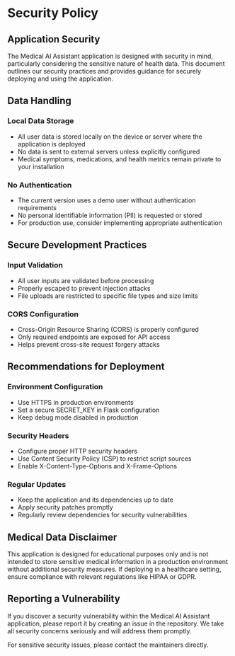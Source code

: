 # Security Policy

## Application Security

The Medical AI Assistant application is designed with security in mind, particularly considering the sensitive nature of health data. This document outlines our security practices and provides guidance for securely deploying and using the application.

## Data Handling

### Local Data Storage
- All user data is stored locally on the device or server where the application is deployed
- No data is sent to external servers unless explicitly configured
- Medical symptoms, medications, and health metrics remain private to your installation

### No Authentication
- The current version uses a demo user without authentication requirements
- No personal identifiable information (PII) is requested or stored
- For production use, consider implementing appropriate authentication

## Secure Development Practices

### Input Validation
- All user inputs are validated before processing
- Properly escaped to prevent injection attacks
- File uploads are restricted to specific file types and size limits

### CORS Configuration
- Cross-Origin Resource Sharing (CORS) is properly configured
- Only required endpoints are exposed for API access
- Helps prevent cross-site request forgery attacks

## Recommendations for Deployment

### Environment Configuration
- Use HTTPS in production environments
- Set a secure SECRET_KEY in Flask configuration
- Keep debug mode disabled in production

### Security Headers
- Configure proper HTTP security headers
- Use Content Security Policy (CSP) to restrict script sources
- Enable X-Content-Type-Options and X-Frame-Options

### Regular Updates
- Keep the application and its dependencies up to date
- Apply security patches promptly
- Regularly review dependencies for security vulnerabilities

## Medical Data Disclaimer

This application is designed for educational purposes only and is not intended to store sensitive medical information in a production environment without additional security measures. If deploying in a healthcare setting, ensure compliance with relevant regulations like HIPAA or GDPR.

## Reporting a Vulnerability

If you discover a security vulnerability within the Medical AI Assistant application, please report it by creating an issue in the repository. We take all security concerns seriously and will address them promptly.

For sensitive security issues, please contact the maintainers directly.
